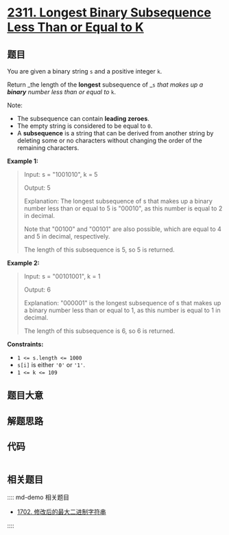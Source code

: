 # [2311. Longest Binary Subsequence Less Than or Equal to K](https://leetcode.com/problems/longest-binary-subsequence-less-than-or-equal-to-k)

## 题目

You are given a binary string `s` and a positive integer `k`.

Return _the length of the **longest** subsequence of _`s` _that makes up a
**binary** number less than or equal to_ `k`.

Note:

  * The subsequence can contain **leading zeroes**.
  * The empty string is considered to be equal to `0`.
  * A **subsequence** is a string that can be derived from another string by deleting some or no characters without changing the order of the remaining characters.



**Example 1:**

> Input: s = "1001010", k = 5
> 
> Output: 5
> 
> Explanation: The longest subsequence of s that makes up a binary number less than or equal to 5 is "00010", as this number is equal to 2 in decimal.
> 
> Note that "00100" and "00101" are also possible, which are equal to 4 and 5 in decimal, respectively.
> 
> The length of this subsequence is 5, so 5 is returned.

**Example 2:**

> Input: s = "00101001", k = 1
> 
> Output: 6
> 
> Explanation: "000001" is the longest subsequence of s that makes up a binary number less than or equal to 1, as this number is equal to 1 in decimal.
> 
> The length of this subsequence is 6, so 6 is returned.

**Constraints:**

  * `1 <= s.length <= 1000`
  * `s[i]` is either `'0'` or `'1'`.
  * `1 <= k <= 109`


## 题目大意

## 解题思路

## 代码

```javascript

```

## 相关题目

:::: md-demo 相关题目
- [1702. 修改后的最大二进制字符串](https://leetcode.com/problems/maximum-binary-string-after-change)

::::
